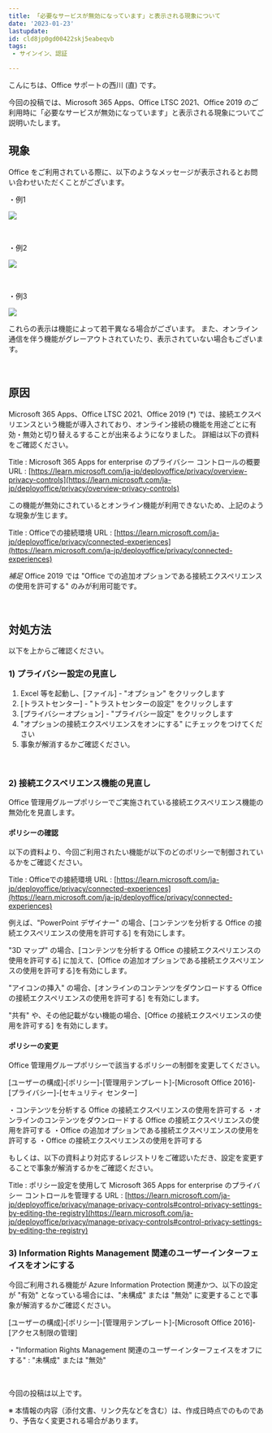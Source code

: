 ```yaml
---
title: 「必要なサービスが無効になっています」と表示される現象について
date: '2023-01-23'
lastupdate: 
id: cld8jp0gd00422skj5eabeqvb
tags:  
 - サインイン、認証

---
```


こんにちは、Office サポートの西川 (直) です。 

今回の投稿では、Microsoft 365 Apps、Office LTSC 2021、Office 2019 のご利用時に「必要なサービスが無効になっています」と表示される現象についてご説明いたします。


現象
--
Office をご利用されている際に、以下のようなメッセージが表示されるとお問い合わせいただくことがございます。

・例1

![](image0.png)

<br>

・例2

![](image1.png)

<br>

・例3

![](image2.png)


これらの表示は機能によって若干異なる場合がございます。
また、オンライン通信を伴う機能がグレーアウトされていたり、表示されていない場合もございます。

<br>

原因
--
Microsoft 365 Apps、Office LTSC 2021、Office 2019 (*) では、接続エクスペリエンスという機能が導入されており、オンライン接続の機能を用途ごとに有効・無効と切り替えるすることが出来るようになりました。
詳細は以下の資料をご確認ください。

Title : Microsoft 365 Apps for enterprise のプライバシー コントロールの概要
URL : [https://learn.microsoft.com/ja-jp/deployoffice/privacy/overview-privacy-controls](https://learn.microsoft.com/ja-jp/deployoffice/privacy/overview-privacy-controls)



この機能が無効にされているとオンライン機能が利用できないため、上記のような現象が生じます。


Title : Officeでの接続環境
URL : [https://learn.microsoft.com/ja-jp/deployoffice/privacy/connected-experiences](https://learn.microsoft.com/ja-jp/deployoffice/privacy/connected-experiences)


*補足*
Office 2019 では "Office での追加オプションである接続エクスペリエンスの使用を許可する" のみが利用可能です。

<br>

対処方法
--

以下を上からご確認ください。



### 1) プライバシー設定の見直し

1. Excel 等を起動し、[ファイル] - "オプション" をクリックします
2. [トラストセンター] - "トラストセンターの設定" をクリックします
3. [プライバシーオプション] - "プライバシー設定" をクリックします
4. "オプションの接続エクスペリエンスをオンにする" にチェックをつけてください
5. 事象が解消するかご確認ください。

<br>

### 2) 接続エクスペリエンス機能の見直し

Office 管理用グループポリシーでご実施されている接続エクスペリエンス機能の無効化を見直します。

#### ポリシーの確認
以下の資料より、今回ご利用されたい機能が以下のどのポリシーで制御されているかをご確認ください。

Title : Officeでの接続環境
URL : [https://learn.microsoft.com/ja-jp/deployoffice/privacy/connected-experiences](https://learn.microsoft.com/ja-jp/deployoffice/privacy/connected-experiences)

例えば、"PowerPoint デザイナー" の場合、[コンテンツを分析する Office の接続エクスペリエンスの使用を許可する] を有効にします。

"3D マップ" の場合、[コンテンツを分析する Office の接続エクスペリエンスの使用を許可する] に加えて、[Office の追加オプションである接続エクスペリエンスの使用を許可する]を有効にします。

"アイコンの挿入" の場合、[オンラインのコンテンツをダウンロードする Office の接続エクスペリエンスの使用を許可する] を有効にします。

"共有" や、その他記載がない機能の場合、[Office の接続エクスペリエンスの使用を許可する​] を有効にします。


#### ポリシーの変更
Office 管理用グループポリシーで該当するポリシーの制御を変更してください。

[ユーザーの構成]‐[ポリシー]-[管理用テンプレート]-[Microsoft Office 2016]-[プライバシー]-[セキュリティ センター]

・コンテンツを分析する Office の接続エクスペリエンスの使用を許可する
・オンラインのコンテンツをダウンロードする Office の接続エクスペリエンスの使用を許可する
・Office の追加オプションである接続エクスペリエンスの使用を許可する
・Office の接続エクスペリエンスの使用を許可する​


もしくは、以下の資料より対応するレジストリをご確認いただき、設定を変更することで事象が解消するかをご確認ください。

Title : ポリシー設定を使用して Microsoft 365 Apps for enterprise のプライバシー コントロールを管理する
URL : [https://learn.microsoft.com/ja-jp/deployoffice/privacy/manage-privacy-controls#control-privacy-settings-by-editing-the-registry](https://learn.microsoft.com/ja-jp/deployoffice/privacy/manage-privacy-controls#control-privacy-settings-by-editing-the-registry)


### 3) Information Rights Management 関連のユーザーインターフェイスをオンにする

今回ご利用される機能が Azure Information Protection 関連かつ、以下の設定が "有効" となっている場合には、"未構成" または "無効" に変更することで事象が解消するかご確認ください。

[ユーザーの構成]‐[ポリシー]-[管理用テンプレート]-[Microsoft Office 2016]-[アクセス制限の管理]

・"Information Rights Management 関連のユーザーインターフェイスをオフにする" : "未構成" または "無効" 

<br>

今回の投稿は以上です。

※ 本情報の内容（添付文書、リンク先などを含む）は、作成日時点でのものであり、予告なく変更される場合があります。